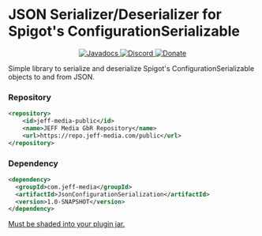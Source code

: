 # JSON Serializer/Deserializer for Spigot's ConfigurationSerializable
<!--- Buttons start -->
<p align="center">
  <a href="https://repo.jeff-media.com/javadoc/public/com/jeff-media/JsonConfigurationSerialization/1.0-SNAPSHOT">
    <img src="https://static.jeff-media.com/img/button_javadocs.png?3" alt="Javadocs">
  </a>
  <a href="https://discord.jeff-media.com/">
    <img src="https://static.jeff-media.com/img/button_discord.png?3" alt="Discord">
  </a>
  <a href="https://paypal.me/mfnalex">
    <img src="https://static.jeff-media.com/img/button_donate.png?3" alt="Donate">
  </a>
</p>
<!--- Buttons end -->

Simple library to serialize and deserialize Spigot's ConfigurationSerializable objects to and from JSON.

### Repository
```xml
<repository>
    <id>jeff-media-public</id>
    <name>JEFF Media GbR Repository</name>
    <url>https://repo.jeff-media.com/public</url>
</repository>
```

### Dependency
```xml
<dependency>
  <groupId>com.jeff-media</groupId>
  <artifactId>JsonConfigurationSerialization</artifactId>
  <version>1.0-SNAPSHOT</version>
</dependency>
```

[Must be shaded into your plugin jar.](https://blog.jeff-media.com/common-maven-questions/)